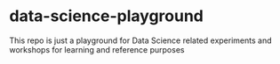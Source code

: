 # data-science-playground
This repo is just a playground for Data Science related experiments and workshops for learning and reference purposes
